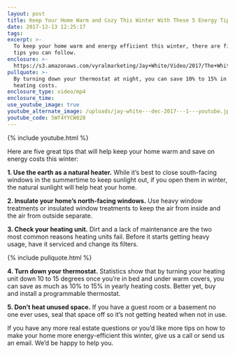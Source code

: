 ```yaml
---
layout: post
title: Keep Your Home Warm and Cozy This Winter With These 5 Energy Tips
date: 2017-12-13 12:25:17
tags:
excerpt: >-
  To keep your home warm and energy efficient this winter, there are five easy
  tips you can follow.
enclosure: >-
  https://s3.amazonaws.com/vyralmarketing/Jay+White/Video/2017/The+White+Group+%257C+Keep+Your+Home+Warm+and+Cozy+This+Winter+With+These+5+Energy+Tips.mp4
pullquote: >-
  By turning down your thermostat at night, you can save 10% to 15% in yearly
  heating costs.
enclosure_type: video/mp4
enclosure_time:
use_youtube_image: true
youtube_alternate_image: /uploads/jay-white---dec-2017---1---youtube.jpg
youtube_code: 5Wf4YYCW028
---
```



{% include youtube.html %}

Here are five great tips that will help keep your home warm and save on energy costs this winter:

**1. Use the earth as a natural heater.** While it’s best to close south-facing windows in the summertime to keep sunlight out, if you open them in winter, the natural sunlight will help heat your home.

**2. Insulate your home’s north-facing windows.** Use heavy window treatments or insulated window treatments to keep the air from inside and the air from outside separate.

**3. Check your heating unit.** Dirt and a lack of maintenance are the two most common reasons heating units fail. Before it starts getting heavy usage, have it serviced and change its filters.

{% include pullquote.html %}

**4. Turn down your thermostat.** Statistics show that by turning your heating unit down 10 to 15 degrees once you’re in bed and under warm covers, you can save as much as 10% to 15% in yearly heating costs. Better yet, buy and install a programmable thermostat.

**5. Don’t heat unused space.** If you have a guest room or a basement no one ever uses, seal that space off so it’s not getting heated when not in use.

If you have any more real estate questions or you’d like more tips on how to make your home more energy-efficient this winter, give us a call or send us an email. We’d be happy to help you.
